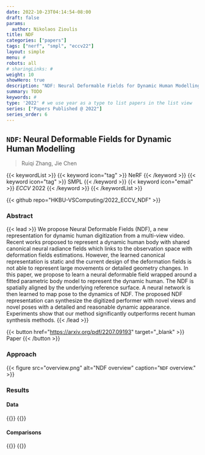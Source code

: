 ```yaml
---
date: 2022-10-23T04:14:54-08:00
draft: false
params:
  author: Nikolaos Zioulis
title: NDF
categories: ["papers"]
tags: ["nerf", "smpl", "eccv22"]
layout: simple
menu: #
robots: all
# sharingLinks: #
weight: 10
showHero: true
description: "NDF: Neural Deformable Fields for Dynamic Human Modelling"
summary: TODO
keywords: #
type: '2022' # we use year as a type to list papers in the list view
series: ["Papers Published @ 2022"]
series_order: 6
---
```


## `NDF`: Neural Deformable Fields for Dynamic Human Modelling

> Ruiqi Zhang, Jie Chen

{{< keywordList >}}
{{< keyword icon="tag" >}} NeRF {{< /keyword >}}
{{< keyword icon="tag" >}} SMPL {{< /keyword >}}
{{< keyword icon="email" >}} *ECCV* 2022 {{< /keyword >}}
{{< /keywordList >}}

{{< github repo="HKBU-VSComputing/2022_ECCV_NDF" >}}

### Abstract
{{< lead >}}
We propose Neural Deformable Fields (NDF), a new representation for dynamic human digitization from a multi-view video. Recent works proposed to represent a dynamic human body with shared canonical neural radiance fields which links to the observation space with deformation fields estimations. However, the learned canonical representation is static and the current design of the deformation fields is not able to represent large movements or detailed geometry changes. In this paper, we propose to learn a neural deformable field wrapped around a fitted parametric body model to represent the dynamic human. The NDF is spatially aligned by the underlying reference surface. A neural network is then learned to map pose to the dynamics of NDF. The proposed NDF representation can synthesize the digitized performer with novel views and novel poses with a detailed and reasonable dynamic appearance. Experiments show that our method significantly outperforms recent human synthesis methods.
{{< /lead >}}

{{< button href="https://arxiv.org/pdf/2207.09193" target="_blank" >}}
Paper
{{< /button >}}

### Approach

{{< figure
    src="overview.png"
    alt="NDF overview"
    caption="`NDF` overview."
    >}}

### Results

#### Data
{{<badge label="test" message="ZJU_MOCAP" color="yellowgreen" logo="github" link="https://github.com/zju3dv/neuralbody/blob/master/INSTALL.md#zju-mocap-dataset" target="_blank">}}
{{<badge label="test" message="DynaCap" color="red" logo="link" link="https://gvv-assets.mpi-inf.mpg.de/" target="_blank">}}

#### Comparisons
{{<badge label="body--NeRF" message="NeuralBody" color="coral" logo="github" link="https://github.com/zju3dv/neuralbody" target="_blank">}}
{{<badge label="body--NeRF" message="AnimatableNeRF" color="cyan" logo="github" link="https://github.com/zju3dv/animatable_nerf" target="_blank">}}